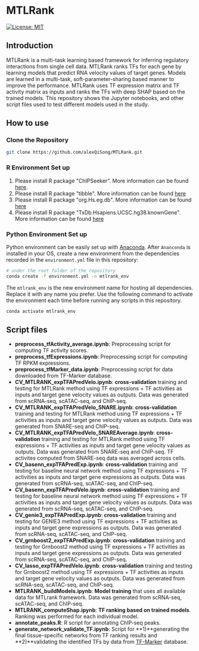 # MTLRank
[![License: MIT](https://img.shields.io/badge/License-MIT-yellow.svg)](https://opensource.org/licenses/MIT)

## Introduction
MTLRank is a multi-task learning based framework for inferring regulatory interactions from single cell data. MTLRank ranks TFs for each gene by learning models that predict RNA velocity values of target genes. Models are learned in a multi-task, soft-parameter-sharing based manner to improve the performance. MTLRank uses TF expression matrix and TF activity matrix as inputs and ranks the TFs with deep SHAP based on the trained models. This repository shows the Jupyter notebooks, and other script files used to test different models used in the study.

## How to use
### Clone the Repository
```bash
git clone https://github.com/alexQiSong/MTLRank.git
```
### R Environment Set up
1. Please install R package "ChIPSeeker". More information can be found [here](http://bioconductor.org/packages/devel/bioc/vignettes/ChIPseeker/inst/doc/ChIPseeker.html#:~:text=ChIPseeker%20is%20an%20R%20package,and%20annotation%20are%20also%20supported).
2. Please install R package "tibble". More information can be found [here](https://tibble.tidyverse.org/)
3. Please install R package "org.Hs.eg.db". More information can be found [here](https://bioconductor.org/packages/release/data/annotation/html/org.Hs.eg.db.html)
4. Please install R package "TxDb.Hsapiens.UCSC.hg38.knownGene". More information can be found [here](https://bioconductor.org/packages/release/data/annotation/html/TxDb.Hsapiens.UCSC.hg38.knownGene.html)
### Python Environment Set up
Python environment can be easily set up with [Anaconda](https://www.anaconda.com/). After `Ananconda` is installed in your OS, create a new environment from the dependencies recorded in the `environment.yml` file in this repository:
```bash
# under the root folder of the repository
conda create -f environment.yml -n mtlrank_env
```
The `mtlrank_env` is the new environment name for hosting all dependencies. Replace it with any name you prefer. Use the following command to activate the environment each time before running any scripts in this repository.
```bash
conda activate mtlrank_env
```
## Script files
- **preprocess_tfActivity_average.ipynb**: Preprocessing script for computing TF activity scores.
- **preprocess_tfExpressions.ipynb**: Preprocessing script for computing TF RPKM expressions.
- **preprocess_tfMarker_data.ipynb**: Preprocessing script for data downloaded from TF-Marker database.
- **CV_MTLRANK_expTFAPredVelo.ipynb**: **cross-validation** training and testing for MTLRank method using TF expressions + TF activities as inputs and target gene velocity values as outputs. Data was generated from scRNA-seq, scATAC-seq, and ChIP-seq.
- **CV_MTLRANK_expTFAPredVelo_SNARE.ipynb**: **cross-validation** training and testing for MTLRank method using TF expressions + TF activities as inputs and target gene velocity values as outputs. Data was generated from SNARE-seq and ChIP-seq.
- **CV_MTLRANK_expTFAPredVelo_SNAREAverage.ipynb**: **cross-validation** training and testing for MTLRank method using TF expressions + TF activities as inputs and target gene velocity values as outputs. Data was generated from SNARE-seq and ChIP-seq. TF activites computed from SNARE-seq data was averaged across cells.
- **CV_basenn_expTFAPredExp.ipynb**: **cross-validation** training and testing for baseline neural network method using TF expressions + TF activities as inputs and target gene expressions as outputs. Data was generated from scRNA-seq, scATAC-seq, and ChIP-seq.
- **CV_basenn_expTFAPredVelo.ipynb**: **cross-validation** training and testing for baseline neural network method using TF expressions + TF activities as inputs and target gene velocity values as outputs. Data was generated from scRNA-seq, scATAC-seq, and ChIP-seq.
- **CV_genie3_expTFAPredExp.ipynb**: **cross-validation** training and testing for GENIE3 method using TF expressions + TF activities as inputs and target gene expressions as outputs. Data was generated from scRNA-seq, scATAC-seq, and ChIP-seq.
- **CV_grnboost2_expTFAPredExp.ipynb**: **cross-validation** training and testing for Grnboost2 method using TF expressions + TF activities as inputs and target gene expressions as outputs. Data was generated from scRNA-seq, scATAC-seq, and ChIP-seq.
- **CV_lasso_expTFAPredVelo.ipynb**: **cross-validation** training and testing for Grnboost2 method using TF expressions + TF activities as inputs and target gene velocity values as outputs. Data was generated from scRNA-seq, scATAC-seq, and ChIP-seq.
- **MTLRANK_buildModels.ipynb**: **Model training** that uses all available data for MTLrank framework. Data was generated from scRNA-seq, scATAC-seq, and ChIP-seq.
- **MTLRANK_computeShap.ipynb**: **TF ranking based on trained models**. Ranking was performed for each individual model.
- **annotate_peaks.R**: R script for annotating ChIP-seq peaks.
- **generate_network_validate_TF.ipynb**: Script for **1)**generating the final tissue-specific networks from TF ranking results and **2)**validating the identified TFs by data from [TF-Marker](http://bio.liclab.net/TF-Marker/) database.
